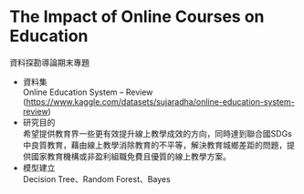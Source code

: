# The Impact of Online Courses on Education

資料探勘導論期末專題
* 資料集
<br>Online Education System – Review
<br>(https://www.kaggle.com/datasets/sujaradha/online-education-system-review)
* 研究目的
<br>希望提供教育界一些更有效提升線上教學成效的方向，同時達到聯合國SDGs中良質教育，藉由線上教學消除教育的不平等，解決教育城鄉差距的問題，提供國家教育機構或非盈利組職免費且優質的線上教學方案。
* 模型建立
<br>Decision Tree、Random Forest、Bayes 
